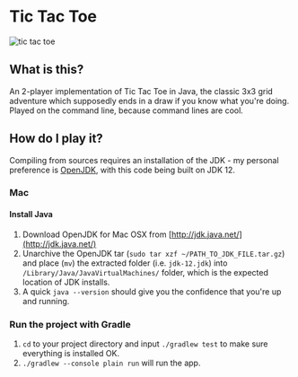 # Tic Tac Toe

![tic tac toe](https://media.giphy.com/media/26tk0YANPbTyjyJ4Q/giphy.gif)

## What is this?

An 2-player implementation of Tic Tac Toe in Java, the classic 3x3 grid adventure which supposedly ends in a draw if you know what you're doing. Played on the command line, because command lines are cool.

## How do I play it?

Compiling from sources requires an installation of the JDK - my personal preference is [OpenJDK](https://openjdk.java.net/), with this code being built on JDK 12.

### Mac

#### Install Java

1.  Download OpenJDK for Mac OSX from  [http://jdk.java.net/](http://jdk.java.net/)
2.  Unarchive the OpenJDK tar (`sudo tar xzf ~/PATH_TO_JDK_FILE.tar.gz`) and place (`mv`) the extracted folder (i.e. `jdk-12.jdk`) into  `/Library/Java/JavaVirtualMachines/`  folder, which is the expected location of JDK installs.
3. A quick `java --version` should give you the confidence that you're up and running.

### Run the project with Gradle

1. `cd` to your project directory and input `./gradlew test` to make sure everything is installed OK.
2. `./gradlew --console plain run` will run the app.
